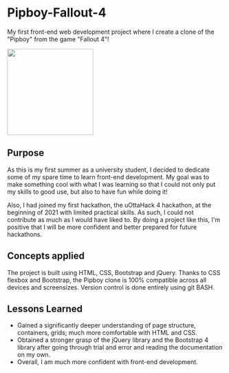 # Pipboy-Fallout-4
My first front-end web development project where I create a clone of the "Pipboy" from the game "Fallout 4"!

<img src="https://user-images.githubusercontent.com/67518620/120380525-47a68600-c2ef-11eb-9603-0c8dcc16f983.png" width=auto height="200">

## Purpose
As this is my first summer as a university student, I decided to dedicate some of my spare time to learn front-end development. My goal was to make something cool with what I was learning so that I could not only put my skills to good use, but also to have fun while doing it!

Also, I had joined my first hackathon, the uOttaHack 4 hackathon, at the beginning of 2021 with limited practical skills. As such, I could not contribute as much as I would have liked to. By doing a project like this, I'm positive that I will be more confident and better prepared for future hackathons.

## Concepts applied
The project is built using HTML, CSS, Bootstrap and jQuery.
Thanks to CSS flexbox and Bootstrap, the Pipboy clone is 100% compatible across all devices and screensizes.
Version control is done entirely using git BASH.

## Lessons Learned
- Gained a significantly deeper understanding of page structure, containers, grids; much more comfortable with HTML and CSS.
- Obtained a stronger grasp of the jQuery library and the Bootstrap 4 library after going through trial and error and reading the documentation on my own.
- Overall, I am much more confident with front-end development.
